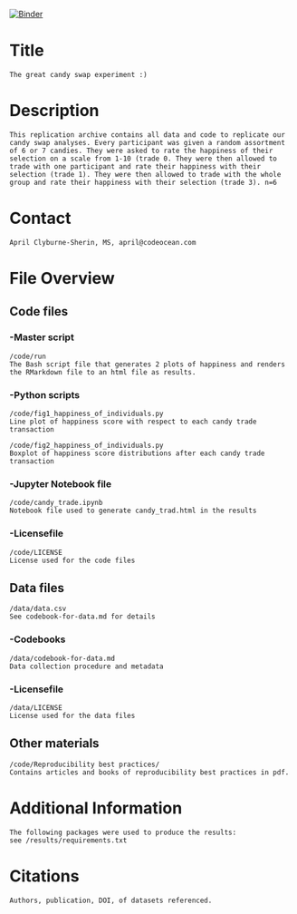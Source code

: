 [![Binder](https://mybinder.org/badge_logo.svg)](https://mybinder.org/v2/gh/aprilcs/sips-workshop-py/master)

# Title
    The great candy swap experiment :)

# Description
    This replication archive contains all data and code to replicate our candy swap analyses. Every participant was given a random assortment of 6 or 7 candies. They were asked to rate the happiness of their selection on a scale from 1-10 (trade 0. They were then allowed to trade with one participant and rate their happiness with their selection (trade 1). They were then allowed to trade with the whole group and rate their happiness with their selection (trade 3). n=6

# Contact
    April Clyburne-Sherin, MS, april@codeocean.com

# File Overview

## Code files

### -Master script
    /code/run
    The Bash script file that generates 2 plots of happiness and renders the RMarkdown file to an html file as results.

### -Python scripts
    /code/fig1_happiness_of_individuals.py
    Line plot of happiness score with respect to each candy trade transaction

    /code/fig2_happiness_of_individuals.py
    Boxplot of happiness score distributions after each candy trade transaction

### -Jupyter Notebook file
    /code/candy_trade.ipynb
    Notebook file used to generate candy_trad.html in the results

### -Licensefile
    /code/LICENSE
    License used for the code files

## Data files
    /data/data.csv
    See codebook-for-data.md for details

### -Codebooks
    /data/codebook-for-data.md
    Data collection procedure and metadata
   
### -Licensefile
    /data/LICENSE
    License used for the data files
    
## Other materials
    /code/Reproducibility best practices/
    Contains articles and books of reproducibility best practices in pdf.
        
# Additional Information
    The following packages were used to produce the results:
    see /results/requirements.txt

# Citations
    Authors, publication, DOI, of datasets referenced.
